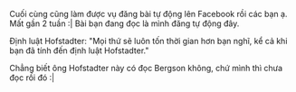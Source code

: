 Cuối cùng cũng làm được vụ đăng bài tự động lên Facebook rồi các bạn ạ. Mất gần 2 tuần :| Bài bạn đang đọc là mình đăng tự động đây.

Định luật Hofstadter: "Mọi thứ sẽ luôn tốn thời gian hơn bạn nghĩ, kể cả khi bạn đã tính đến định luật Hofstadter."

Chẳng biết ông Hofstadter này có đọc Bergson không, chứ mình thì chưa đọc rồi đó :|